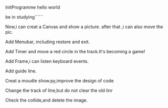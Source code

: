 InitProgramme  hello world

be in studying``````

Now,i can creat a Canvas and show a picture.
after that ,i can also move the pic.

Add Menubar, including restore and exit.

Add Timer and move a red circle in the track.It's becoming a game!

Add Frame,i can listen keyboard events.

Add guide line.

Creat a moudle show.py,improve the design of code

Change the track of line,but do not clear the old linr

Check the collide,and delete the image.
